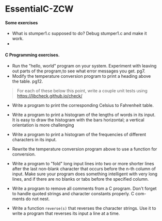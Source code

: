 # EssentialC-ZCW

#### Some exercises

- What is stumper1.c supposed to do? Debug stumper1.c and make it work.
- 

#### C Programming exercises.

- Run the "hello, world" program on your system. Experiment with leaving out parts of the program,to see what error messages you get. pg7.
- Modify the temperature conversion program to print a heading above the table. pg12.

> For each of these below this point, write a couple unit tests using https://libcheck.github.io/check/

- Write a program to print the corresponding Celsius to Fahrenheit table. 
- Write a program to print a histogram of the lengths of words in its input. It is easy to draw the histogram with the bars horizontal; a vertical orientation is more challenging
- Write a program to print a histogram of the frequencies of different characters in its input.
- Rewrite the temperature conversion program above to use a function for conversion.
- Write a program to "fold" long input lines into two or more shorter lines after the last non-blank character that occurs before the n-th column of input. Make sure your program does something intelligent with very long lines, and if there are no blanks or tabs before the specified column.
- Write a program to remove all comments from a C program. Don't forget to handle quoted strings and character constants properly. C com- ments do not nest.

- Write a function `reverse(s)` that reverses the character strings. Use it to write a program that reverses its input a line at a time.
